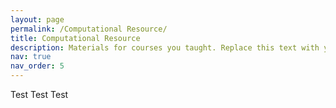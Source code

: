 ```yaml
---
layout: page
permalink: /Computational Resource/
title: Computational Resource
description: Materials for courses you taught. Replace this text with your description.
nav: true
nav_order: 5
---
```


Test
Test
Test
